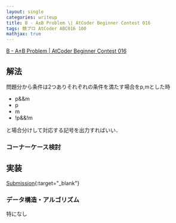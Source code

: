 ```yaml
---
layout: single
categories: writeup
title: B - A±B Problem \| AtCoder Beginner Contest 016
tags: 競プロ AtCoder ABC016 100
mathjax: true
---
```


[B - A±B Problem \| AtCoder Beginner Contest 016](https://beta.atcoder.jp/contests/abc016/tasks/abc016_2)

## 解法
問題分から条件は2つありそれぞれの条件を満たす場合をp,mとした時
- p&&m
- p
- m
- !p&&!m

と場合分けして対応する記号を出力すればいい．
### コーナーケース検討

## 実装

[Submission](https://beta.atcoder.jp/contests/abc016/submissions/3015892){:target="_blank"}

### データ構造・アルゴリズム
特になし